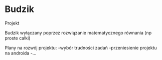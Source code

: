 # Budzik
Projekt 

Budzik wyłączany poprzez rozwiązanie matematycznego równania (np proste całki)

Plany na rozwój projektu:
-wybór trudności zadań
-przeniesienie projektu na androida 
-...
